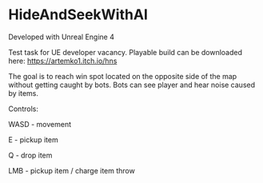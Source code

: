 # HideAndSeekWithAI
Developed with Unreal Engine 4

Test task for UE developer vacancy.
Playable build can be downloaded here: https://artemko1.itch.io/hns

The goal is to reach win spot located on the opposite side of the map without getting caught by bots.
Bots can see player and hear noise caused by items.


Controls:

WASD - movement

E - pickup item

Q - drop item

LMB - pickup item / charge item throw
